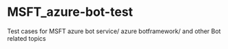 # MSFT_azure-bot-test
Test cases for MSFT azure bot service/ azure botframework/ and other Bot related topics
